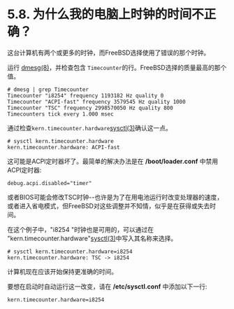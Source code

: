 # 5.8. 为什么我的电脑上时钟的时间不正确？

这台计算机有两个或更多的时钟，而FreeBSD选择使用了错误的那个时钟。

运行 [dmesg(8)](https://www.freebsd.org/cgi/man.cgi?query=dmesg&sektion=8&format=html)，并检查包含 `Timecounter`的行。FreeBSD选择的质量最高的那个值。

```
# dmesg | grep Timecounter
Timecounter "i8254" frequency 1193182 Hz quality 0
Timecounter "ACPI-fast" frequency 3579545 Hz quality 1000
Timecounter "TSC" frequency 2998570050 Hz quality 800
Timecounters tick every 1.000 msec
```

通过检查`kern.timecounter.hardware`[sysctl(3)](https://www.freebsd.org/cgi/man.cgi?query=sysctl&sektion=3&format=html)确认这一点。

```
# sysctl kern.timecounter.hardware
kern.timecounter.hardware: ACPI-fast
```

这可能是ACPI定时器坏了。最简单的解决办法是在 **/boot/loader.conf** 中禁用ACPI定时器:

```
debug.acpi.disabled="timer"
```

或者BIOS可能会修改TSC时钟--也许是为了在用电池运行时改变处理器的速度，或者进入省电模式，但FreeBSD对这些调整并不知情，似乎是在获得或失去时间。

在这个例子中，"i8254 "时钟也是可用的，可以通过在 "kern.timecounter.hardware"[sysctl(3)](https://www.freebsd.org/cgi/man.cgi?query=sysctl&sektion=3&format=html)中写入其名称来选择。

```
# sysctl kern.timecounter.hardware=i8254
kern.timecounter.hardware: TSC -> i8254
```

计算机现在应该开始保持更准确的时间。

要想在启动时自动运行这一改变，请在 **/etc/sysctl.conf** 中添加以下一行:

```
kern.timecounter.hardware=i8254
```
